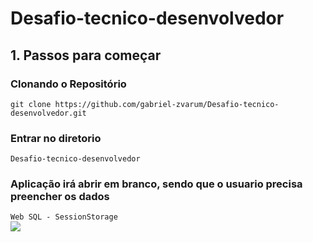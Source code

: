 # Desafio-tecnico-desenvolvedor

## 1. Passos para começar

### Clonando o Repositório

`git clone https://github.com/gabriel-zvarum/Desafio-tecnico-desenvolvedor.git`

### Entrar no diretorio 

`Desafio-tecnico-desenvolvedor`

### Aplicação irá abrir em branco, sendo que o usuario precisa preencher os dados 

`Web SQL - SessionStorage `
<br />
<img src="https://ibb.co/fvt1vcM" />
